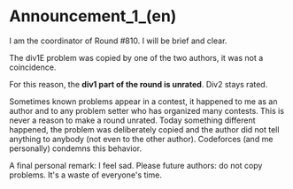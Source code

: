 # Announcement_1_(en)

I am the coordinator of Round #810. I will be brief and clear.

The div1E problem was copied by one of the two authors, it was not a coincidence.

For this reason, the **div1 part of the round is unrated**. Div2 stays rated.

Sometimes known problems appear in a contest, it happened to me as an author and to any problem setter who has organized many contests. This is never a reason to make a round unrated. Today something different happened, the problem was deliberately copied and the author did not tell anything to anybody (not even to the other author). Codeforces (and me personally) condemns this behavior.

A final personal remark: I feel sad. Please future authors: do not copy problems. It's a waste of everyone's time.

